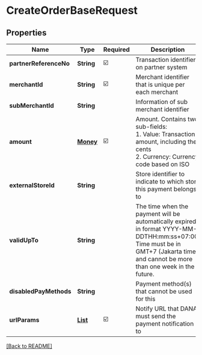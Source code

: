 # CreateOrderBaseRequest
## Properties

| Name | Type | Required | Description |
| ------------- | ------------- | ------------- | ------------- |
| **partnerReferenceNo** | **String** | ☑️ | Transaction identifier on partner system |
| **merchantId** | **String** | ☑️ | Merchant identifier that is unique per each merchant |
| **subMerchantId** | **String** |  | Information of sub merchant identifier |
| **amount** | [**Money**](Money.md) | ☑️ | Amount. Contains two sub-fields:<br> 1. Value: Transaction amount, including the cents<br> 2. Currency: Currency code based on ISO<br>  |
| **externalStoreId** | **String** |  | Store identifier to indicate to which store this payment belongs to |
| **validUpTo** | **String** |  | The time when the payment will be automatically expired, in format YYYY-MM-DDTHH:mm:ss+07:00. Time must be in GMT+7 (Jakarta time) and cannot be more than one week in the future. |
| **disabledPayMethods** | **String** |  | Payment method(s) that cannot be used for this |
| **urlParams** | [**List**](UrlParam.md) | ☑️ | Notify URL that DANA must send the payment notification to |

[[Back to README]](../../../../README.md)

